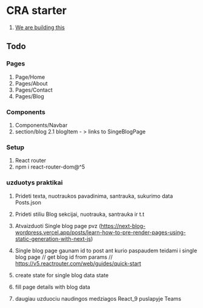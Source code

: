 # CRA starter

1. [We are building this](http://themes.semicolonweb.com/html/canvas/demo-store.html)

## Todo

### Pages

1. Page/Home
2. Pages/About
3. Pages/Contact
4. Pages/Blog

### Components

1. Components/Navbar
2. section/blog
   2.1 blogItem - > links to SingeBlogPage

### Setup

1. React router
2. npm i react-router-dom@^5

### uzduotys praktikai

1. Prideti texta, nuotraukos pavadinima, santrauka, sukurimo data Posts.json
2. Prideti stiliu Blog sekcijai, nuotrauka, santrauka ir t.t
3. Atvaizduoti Single blog page pvz (https://next-blog-wordpress.vercel.app/posts/learn-how-to-pre-render-pages-using-static-generation-with-next-js)
4. Single blog page gaunam id to post ant kurio paspaudem teidami i single blog page
   // get blog id from params
   // https://v5.reactrouter.com/web/guides/quick-start

5. create state for single blog data state

6. fill page details with blog data

7. daugiau uzduociu naudingos medziagos React_9 puslapyje Teams

